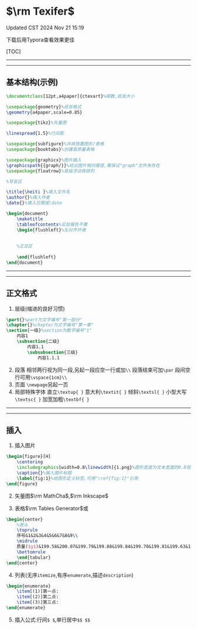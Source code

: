 # $\rm Texifer$
Updated CST 2024 Nov 21 15:19

下载后用Typora查看效果更佳

[TOC]

------

------

## 基本结构(示例)

```tex
\documentclass[12pt,a4paper]{ctexart}%磅数,纸张大小

\usepackage{geometry}%纸张格式
\geometry{a4paper,scale=0.85}

\usepackage{tikz}%矢量图

\linespread{1.5}%行间距

\usepackage{subfigure}%并排放置图形/表格
\usepackage{booktabs}%创建高质量表格

\usepackage{graphicx}%图片插入
\graphicspath{{graph/}}%给出图片相对路径,需保证"graph"文件夹存在
\usepackage{floatrow}%高级浮动体排列

%导言区

\title{\heiti }%填入文件名
\author{}%填入作者
\date{}%填入日期或\date

\begin{document}
	\maketitle
	\tableofcontents%实验报告不需
	\begin{flushleft}%左对齐环境
	
	
	%正文区
	
	\end{flushleft}
\end{document}
```

------

------

## 正文格式

1. 层级(缩进的良好习惯)

```tex
\part{}%part为文字编号"第一部分"
\chapter{}%chapter为文字编号"第一章"
\section{一级}%section为数字编号"1"
	内容1
	\subsection{二级}
		内容1.1
		\subsubsection{三级}
			内容1.1.1
```

2. 段落
   相邻两行视为同一段,另起一段应空一行或加`\\`
   段落结束可加`\par`
   段间空行可用`\vspace{1cm}\\`
3. 页面
   `\newpage`另起一页
4. 局部特殊字体
   直立`\textup{ }`
   意大利`\textit{ }`
   倾斜`\textsl{ }`
   小型大写`\textsc{ }`
   加宽加粗`\textbf{ }`

------

------

## 插入

1. 插入图片

```tex
\begin{figure}[H]
	\centering
	\includegraphics[width=0.8\linewidth]{1.png}%图形宽度为文本宽度的0.8倍,名称为"1.png"
	\caption{}%输入图片标题
	\label{fig:1}%给图形定义标签,可用"\ref{fig:1}"引用
\end{figure}
```

2. 矢量图$\rm MathCha$,$\rm Inkscape$

3. 表格$\rm Tables Generator$或

```tex
\begin{center}
	%表头
	\toprule
	序号&1&2&3&4&5&6&7&8&9\\
	\midrule
	质量($g$)&199.58&200.07&199.79&199.88&199.84&199.70&199.81&199.63&199.84\\
	\bottomrule
	\end{tabular}
\end{center}
```

4. 列表(无序`itemize`,有序`enumerate`,描述`description`)

```tex
\begin{enumerate}
	\item[(1)]第一点:
	\item[(2)]第二点:
	\item[(3)]第三点:
\end{enumerate}
```

5. 插入公式:行间`$ $`,单行居中`$$ $$`
